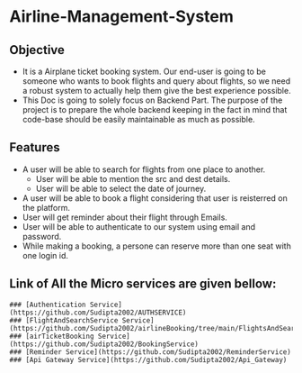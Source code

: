 # Airline-Management-System

## Objective
  - It is a Airplane ticket booking system. Our end-user is going to be someone who wants to book flights and query about flights, so we need a robust system to actually help them give the best experience possible.
  - This Doc is going to solely focus on Backend Part. The purpose of the project is to prepare the whole backend keeping in the fact in mind that code-base should be easily maintainable as much as possible.
 
## Features
  - A user will be able to search for flights from one place to another.
    - User will be able to mention the src and dest details.
    - User will be able to select the date of journey.
  - A user will be able to book a flight considering that user is reisterred on the platform.
  - User will get reminder about their flight through Emails.
  - User will be able to authenticate to our system using email and password.
  - While making a booking, a persone can reserve more than one seat with one login id.
 
 ## Link of All the Micro services are given bellow:
 
    ### [Authentication Service](https://github.com/Sudipta2002/AUTHSERVICE)
    ### [FlightAndSearchService Service](https://github.com/Sudipta2002/airlineBooking/tree/main/FlightsAndSearch)
    ### [airTicketBooking Service](https://github.com/Sudipta2002/BookingService)
    ### [Reminder Service](https://github.com/Sudipta2002/ReminderService)
    ### [Api Gateway Service](https://github.com/Sudipta2002/Api_Gateway)
   
